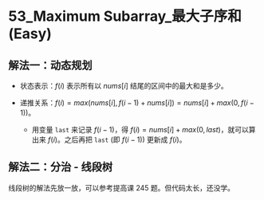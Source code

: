 # 53_Maximum Subarray_最大子序和 (Easy)

## 解法一：动态规划

- 状态表示：$f(i)$ 表示所有以 $nums[i]$ 结尾的区间中的最大和是多少。

- 递推关系：$f(i) = max(nums[i], f(i-1) + nums[i]) = nums[i] + max(0, f(i-1))$。

  - 用变量 `last` 来记录 $f(i-1)$，得 $f(i) = nums[i] + max(0, last)$，就可以算出来 $f(i)$。之后再把 `last` (即 $f(i-1)$) 更新成 $f(i)$。

## 解法二：分治 - 线段树

线段树的解法先放一放，可以参考提高课 245 题。但代码太长，还没学。
